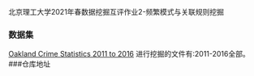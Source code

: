 北京理工大学2021年春数据挖掘互评作业2-频繁模式与关联规则挖掘
### 数据集
[Oakland Crime Statistics 2011 to 2016](https://www.kaggle.com/cityofoakland/oakland-crime-statistics-2011-to-2016)
进行挖掘的文件有:2011-2016全部。
###仓库地址
